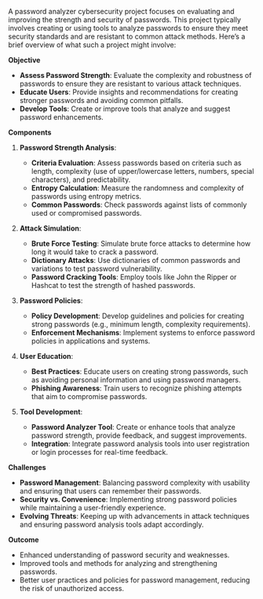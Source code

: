 A password analyzer cybersecurity project focuses on evaluating and improving the strength and security of passwords. This project typically involves creating or using tools to analyze passwords to ensure they meet security standards and are resistant to common attack methods. Here’s a brief overview of what such a project might involve:

**Objective**
- **Assess Password Strength**: Evaluate the complexity and robustness of passwords to ensure they are resistant to various attack techniques.
- **Educate Users**: Provide insights and recommendations for creating stronger passwords and avoiding common pitfalls.
- **Develop Tools**: Create or improve tools that analyze and suggest password enhancements.

**Components**

1. **Password Strength Analysis**:
   - **Criteria Evaluation**: Assess passwords based on criteria such as length, complexity (use of upper/lowercase letters, numbers, special characters), and predictability.
   - **Entropy Calculation**: Measure the randomness and complexity of passwords using entropy metrics.
   - **Common Passwords**: Check passwords against lists of commonly used or compromised passwords.

2. **Attack Simulation**:
   - **Brute Force Testing**: Simulate brute force attacks to determine how long it would take to crack a password.
   - **Dictionary Attacks**: Use dictionaries of common passwords and variations to test password vulnerability.
   - **Password Cracking Tools**: Employ tools like John the Ripper or Hashcat to test the strength of hashed passwords.

3. **Password Policies**:
   - **Policy Development**: Develop guidelines and policies for creating strong passwords (e.g., minimum length, complexity requirements).
   - **Enforcement Mechanisms**: Implement systems to enforce password policies in applications and systems.

4. **User Education**:
   - **Best Practices**: Educate users on creating strong passwords, such as avoiding personal information and using password managers.
   - **Phishing Awareness**: Train users to recognize phishing attempts that aim to compromise passwords.

5. **Tool Development**:
   - **Password Analyzer Tool**: Create or enhance tools that analyze password strength, provide feedback, and suggest improvements.
   - **Integration**: Integrate password analysis tools into user registration or login processes for real-time feedback.

**Challenges**
- **Password Management**: Balancing password complexity with usability and ensuring that users can remember their passwords.
- **Security vs. Convenience**: Implementing strong password policies while maintaining a user-friendly experience.
- **Evolving Threats**: Keeping up with advancements in attack techniques and ensuring password analysis tools adapt accordingly.

**Outcome**
- Enhanced understanding of password security and weaknesses.
- Improved tools and methods for analyzing and strengthening passwords.
- Better user practices and policies for password management, reducing the risk of unauthorized access.
